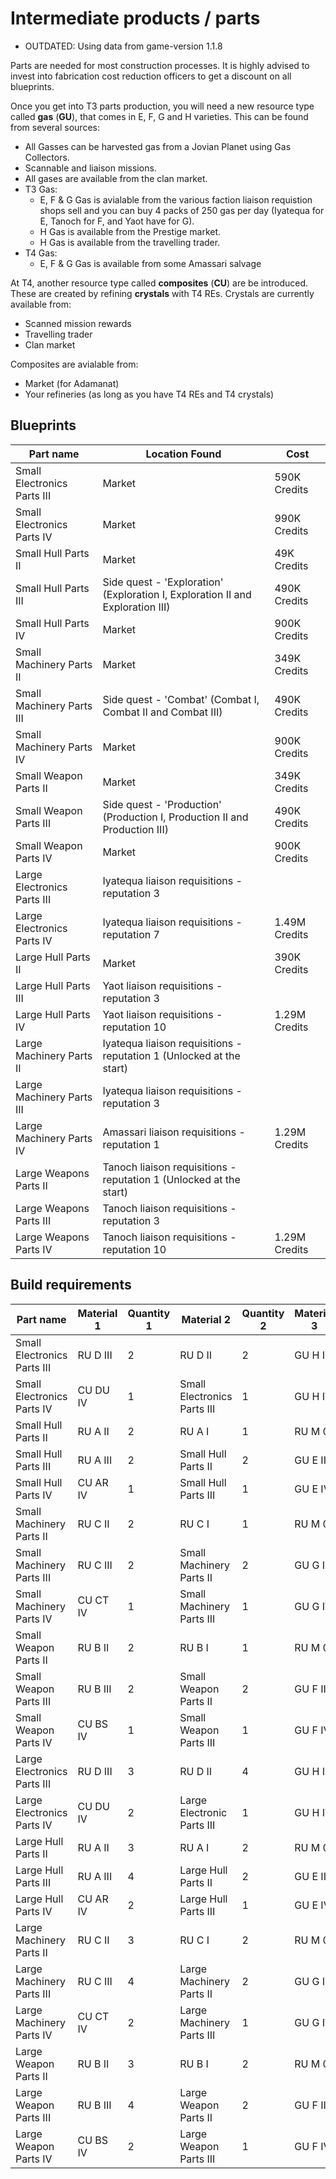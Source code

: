 # Intermediate products / parts

- OUTDATED: Using data from game-version 1.1.8

Parts are needed for most construction processes. It is highly advised to invest into fabrication cost reduction officers to get a discount on all blueprints.

Once you get into T3 parts production, you will need a new resource type called **gas** (**GU**), that comes in E, F, G and H varieties. This can be found from several sources:

- All Gasses can be harvested gas from a Jovian Planet using Gas Collectors.
- Scannable and liaison missions.
- All gases are available from the clan market.
- T3 Gas:
  - E, F & G Gas is avialable from the various faction liaison requistion shops sell and you can buy 4 packs of 250 gas per day (Iyatequa for E, Tanoch for F, and Yaot have for G).
  - H Gas is available from the Prestige market.
  - H Gas is available from the travelling trader.
- T4 Gas:
  - E, F & G Gas is available from some Amassari salvage

At T4, another resource type called **composites** (**CU**) are be introduced. These are created by refining **crystals** with T4 REs. Crystals are currently available from:

- Scanned mission rewards
- Travelling trader
- Clan market

Composites are avialable from:

- Market (for Adamanat)
- Your refineries (as long as you have T4 REs and T4 crystals)

## Blueprints

|Part name                  |Location Found                                                                |Cost         |
|---------------------------|------------------------------------------------------------------------------|-------------|
|Small Electronics Parts III|Market                                                                        |590K Credits |
|Small Electronics Parts IV |Market                                                                        |990K Credits |
|Small Hull Parts II        |Market                                                                        |49K Credits  |
|Small Hull Parts III       |Side quest - 'Exploration' (Exploration I, Exploration II and Exploration III)|490K Credits |
|Small Hull Parts IV        |Market                                                                        |900K Credits |
|Small Machinery Parts II   |Market                                                                        |349K Credits |
|Small Machinery Parts III  |Side quest - 'Combat' (Combat I, Combat II and Combat III)                    |490K Credits |
|Small Machinery Parts IV   |Market                                                                        |900K Credits |
|Small Weapon Parts II      |Market                                                                        |349K Credits |
|Small Weapon Parts III     |Side quest - 'Production' (Production I, Production II and Production III)    |490K Credits |
|Small Weapon Parts IV      |Market                                                                        |900K Credits |
|Large Electronics Parts III|Iyatequa liaison requisitions - reputation 3                                  ||
|Large Electronics Parts IV |Iyatequa liaison requisitions - reputation 7                                  |1.49M Credits|
|Large Hull Parts II        |Market                                                                        |390K Credits |
|Large Hull Parts III       |Yaot liaison requisitions - reputation 3                                      ||
|Large Hull Parts IV        |Yaot liaison requisitions - reputation 10                                     |1.29M Credits|
|Large Machinery Parts II   |Iyatequa liaison requisitions - reputation 1 (Unlocked at the start)          ||
|Large Machinery Parts III  |Iyatequa liaison requisitions - reputation 3                                  ||
|Large Machinery Parts IV   |Amassari liaison requisitions - reputation 1                                  |1.29M Credits|
|Large Weapons Parts II     |Tanoch liaison requisitions - reputation 1 (Unlocked at the start)            ||
|Large Weapons Parts III    |Tanoch liaison requisitions - reputation 3                                    ||
|Large Weapons Parts IV     |Tanoch liaison requisitions - reputation 10                                   |1.29M Credits|

## Build requirements

|Part name                  |Material 1|Quantity 1|Material 2                 |Quantity 2|Material 3|Quantity 3|
|---------------------------|----------|----------|---------------------------|----------|----------|----------|
|Small Electronics Parts III|RU D III  |2         |RU D II                    |2         |GU H III  |1         |
|Small Electronics Parts IV |CU DU IV  |1         |Small Electronics Parts III|1         |GU H IV   |2         |
|Small Hull Parts II        |RU A II   |2         |RU A I                     |1         |RU M 0    |2         |
|Small Hull Parts III       |RU A III  |2         |Small Hull Parts II        |2         |GU E III  |1         |
|Small Hull Parts IV        |CU AR IV  |1         |Small Hull Parts III       |1         |GU E IV   |2         |
|Small Machinery Parts II   |RU C II   |2         |RU C I                     |1         |RU M 0    |2         |
|Small Machinery Parts III  |RU C III  |2         |Small Machinery Parts II   |2         |GU G III  |1         |
|Small Machinery Parts IV   |CU CT IV  |1         |Small Machinery Parts III  |1         |GU G IV   |2         |
|Small Weapon Parts II      |RU B II   |2         |RU B I                     |1         |RU M 0    |2         |
|Small Weapon Parts III     |RU B III  |2         |Small Weapon Parts II      |2         |GU F III  |1         |
|Small Weapon Parts IV      |CU BS IV  |1         |Small Weapon Parts III     |1         |GU F IV   |2         |
|Large Electronics Parts III|RU D III  |3         |RU D II                    |4         |GU H III  |2         |
|Large Electronics Parts IV |CU DU IV  |2         |Large Electronic Parts III |1         |GU H IV   |3         |
|Large Hull Parts II        |RU A II   |3         |RU A I                     |2         |RU M 0    |3         |
|Large Hull Parts III       |RU A III  |4         |Large Hull Parts II        |2         |GU E III  |2         |
|Large Hull Parts IV        |CU AR IV  |2         |Large Hull Parts III       |1         |GU E IV   |4         |
|Large Machinery Parts II   |RU C II   |3         |RU C I                     |2         |RU M 0    |3         |
|Large Machinery Parts III  |RU C III  |4         |Large Machinery Parts II   |2         |GU G III  |2         |
|Large Machinery Parts IV   |CU CT IV  |2         |Large Machinery Parts III  |1         |GU G IV   |4         |
|Large Weapon Parts II      |RU B II   |3         |RU B I                     |2         |RU M 0    |3         |
|Large Weapon Parts III     |RU B III  |4         |Large Weapon Parts II      |2         |GU F III  |2         |
|Large Weapon Parts IV      |CU BS IV  |2         |Large Weapon Parts III     |1         |GU F IV   |4         |

